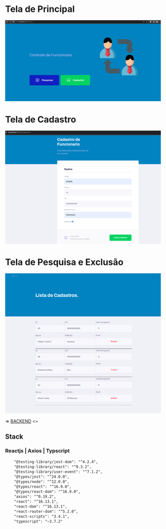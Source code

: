 
# Tela de Principal
![](https://raw.githubusercontent.com/pabloverly/Cadastro_Funcionario_Frontend/master/src/assets/images/Home.png)


# Tela de Cadastro
![](https://raw.githubusercontent.com/pabloverly/Cadastro_Funcionario_Frontend/master/src/assets/images/Telacadastro.png)

# Tela de Pesquisa e Exclusão
![](https://raw.githubusercontent.com/pabloverly/Cadastro_Funcionario_Frontend/master/src/assets/images/Lista.png)



 =>   [BACKEND](https://github.com/pabloverly/Cadastro_Funcionario_Backend "BACKEND")  <=

## Stack 

### Reactjs | Axios | Typscript
   
``` 
    "@testing-library/jest-dom": "^4.2.4",
    "@testing-library/react": "^9.3.2",
    "@testing-library/user-event": "^7.1.2",
    "@types/jest": "^24.0.0",
    "@types/node": "^12.0.0",
    "@types/react": "^16.9.0",
    "@types/react-dom": "^16.9.0",
    "axios": "^0.19.2",
    "react": "^16.13.1",
    "react-dom": "^16.13.1",
    "react-router-dom": "^5.2.0",
    "react-scripts": "3.4.1",
    "typescript": "~3.7.2"
```
